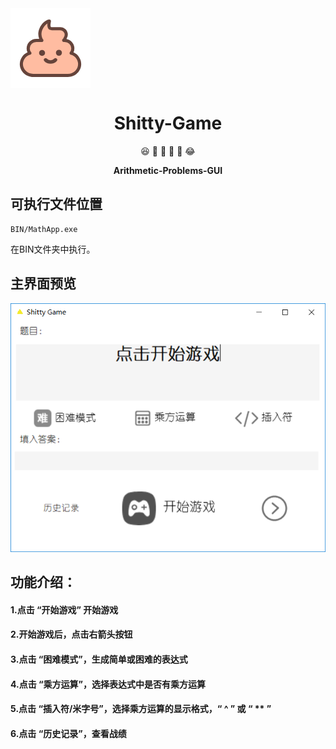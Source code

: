 <img src="https://github.com/Archie7777/Shitty-Game/blob/master/images/%E5%A4%A7%E4%BE%BF.png" align="center">

<div align="center">
<h1> Shitty-Game </h1>
<p> 😆 🐷 🎈 🔞 🚩 😂 <p>
<p><strong> Arithmetic-Problems-GUI </strong></p>
</div>

## 可执行文件位置
```
BIN/MathApp.exe
```

在BIN文件夹中执行。

## 主界面预览

![](https://github.com/Archie7777/Shitty-Game/blob/master/images/%E4%B8%BB%E7%95%8C%E9%9D%A2%E9%A2%84%E8%A7%88.png)

## 功能介绍：

#### 1.点击 “开始游戏” 开始游戏

#### 2.开始游戏后，点击右箭头按钮

#### 3.点击 “困难模式”，生成简单或困难的表达式

#### 4.点击 “乘方运算”，选择表达式中是否有乘方运算

#### 5.点击 “插入符/米字号”，选择乘方运算的显示格式，“ ^ ” 或 “ ** ”

#### 6.点击 “历史记录”，查看战绩

